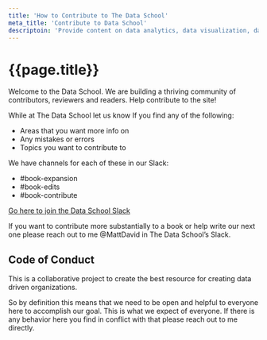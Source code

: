 ```yaml
---
title: 'How to Contribute to The Data School'
meta_title: 'Contribute to Data School'
descriptoin: 'Provide content on data analytics, data visualization, data modeling, data governance, or any data topic you think is important to creating a data driven organization.'
---
```

<h1 class="title centered mb-5">{{page.title}}</h1>

Welcome to the Data School. We are building a thriving community of contributors, reviewers and readers. Help contribute to the site!  

While at The Data School let us know If you find any of the following:  

*   Areas that you want more info on
*   Any mistakes or errors
*   Topics you want to contribute to  

We have channels for each of these in our Slack:  

*   #book-expansion
*   #book-edits
*   #book-contribute

[Go here to join the Data School Slack](https://join.slack.com/t/thedataschool/shared_invite/enQtNjAyMTM1MTk1MzQ4LWVhNGQ5NWE1NzBiMTYyZDAxMTA0OWEwZTg5NDQ4MTA2YTIwZWEzMTBiNGNkZmFhODEzNGZmYTBjYzk1NjMyZTY)  

If you want to contribute more substantially to a book or help write our next one please reach out to me @MattDavid in The Data School’s Slack.

## Code of Conduct

This is a collaborative project to create the best resource for creating data driven organizations.  

So by definition this means that we need to be open and helpful to everyone here to accomplish our goal. This is what we expect of everyone. If there is any behavior here you find in conflict with that please reach out to me directly.
